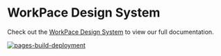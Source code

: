 # WorkPace Design System

Check out the [WorkPace Design System](https://workpace.dev) to view our full documentation.

[![pages-build-deployment](https://github.com/SammyEl-Sherif/design-system/actions/workflows/pages/pages-build-deployment/badge.svg)](https://github.com/SammyEl-Sherif/design-system/actions/workflows/pages/pages-build-deployment)
